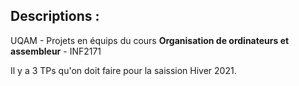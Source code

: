 

## Descriptions :

UQAM - Projets en équips  du cours **Organisation de ordinateurs et assembleur** - INF2171

Il y a 3 TPs qu'on doit faire pour la saission Hiver 2021.

